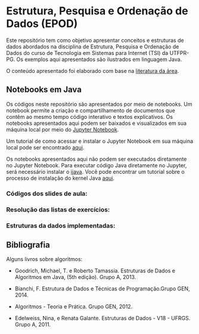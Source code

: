 # Estrutura, Pesquisa e Ordenação de Dados (EPOD)

<div>
  <div id="intro">
    <p> Este repositório tem como objetivo apresentar conceitos e estruturas de dados abordados na disciplina de Estrutura, Pesquisa e Ordenação de Dados do curso de Tecnologia em Sistemas para Internet (TSI) da UTFPR-PG. Os exemplos aqui apresentados são ilustrados em linguagem Java.</p> 
    <p>O conteúdo apresentado foi elaborado com base na <a href="#bibliografia">literatura da área</a>.</p>
  </div>

  <div>
    <h2>Notebooks em Java</h2>
    <p>Os códigos neste repositório são apresentados por meio de notebooks. Um notebook permite a criação e compartilhamento de documentos que contêm ao mesmo tempo código interativo e textos explicativos. Os notebooks apresentados aqui podem ser baixados e visualizados em sua máquina local por meio do <a href="https://jupyter.org/">Jupyter Notebook</a>.</p> 
    <p>Um tutorial de como acessar e instalar o Jupyter Notebook em sua máquina local pode ser encontrado <a href="https://medium.com/@pedrofullstack/introdu%C3%A7%C3%A3o-ao-jupyter-notebook-para-python-b2cf79cea31d#:~:text=Jupyter%20Notebook%20%C3%A9%20uma%20aplica%C3%A7%C3%A3o,c%C3%B3digo%20interativo%20e%20textos%20explicativos">aqui</a>.</p>
    <p>Os notebooks apresentados aqui não podem ser executados diretamente no Jupyter Notebook. Para executar código Java diretamente no Jupyter, será necessário instalar o <a href="https://github.com/SpencerPark/IJava/releases">ijava</a>. Você pode encontrar um tutorial sobre o processo de instalação do kernel Java <a href="https://saturncloud.io/blog/how-to-use-jupyter-notebook-for-java-a-comprehensive-guide/">aqui</a>.</p>
   <p>
   </p><h3>Códigos dos slides de aula:</h3>
   </p><h3>Resolução das listas de exercícios:</h3>
   </p><h3>Estruturas da dados implementadas:</h3>
</p>
  </div>
  
  <div id="bibliografia">
    <h2>Bibliografia</h2>
      <p>Alguns livros sobre algoritmos:</p>
      <ul>
        <li><p>Goodrich, Michael, T. e Roberto Tamassia. Estruturas de Dados e Algoritmos em Java, (5th edição). Grupo A, 2013.</p></li>
        <li><p>Bianchi, F. Estrutura de Dados e Técnicas de Programação.Grupo GEN, 2014.</p></li>
        <li><p>Algoritmos - Teoria e Prática. Grupo GEN, 2012.</li>
        <li><p>Edelweiss, Nina, e Renata Galante. Estruturas de Dados - V18 - UFRGS. Grupo A, 2011.</p></li>
      </ul>
  </div>  
</div>
